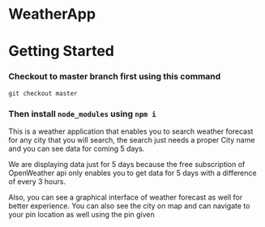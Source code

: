 # WeatherApp

# Getting Started

### Checkout to master branch first using this command

`git checkout master`

### Then install `node_modules` using `npm i`

This is a weather application that enables you to search weather forecast for any city that you will search, the search just needs a proper City name and you can see data for coming 5 days. 

We are displaying data just for 5 days because the free subscription of OpenWeather api only enables you to get data for 5 days with a difference of every 3 hours. 

Also, you can see a graphical interface of weather forecast as well for better experience. You can also see the city on map and can navigate to your pin location as well using the pin given 
